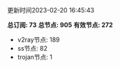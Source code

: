 更新时间2023-02-20 16:45:43

**总订阅: 73**
**总节点: 905**
**有效节点: 272**
- v2ray节点: 189
- ss节点: 82
- trojan节点: 1
